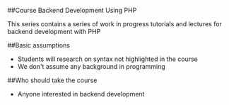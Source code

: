 ##Course Backend Development Using PHP

This series contains a series of work in progress tutorials and lectures for backend development with PHP

##Basic assumptions

- Students will research on syntax not highlighted in the course
- We don't assume any background in programming

##Who should take the course

- Anyone interested in backend development
